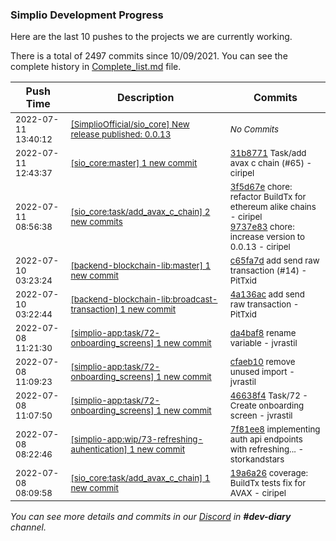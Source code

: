 
### Simplio Development Progress

Here are the last 10 pushes to the projects we are currently working.

There is a total of 2497 commits since 10/09/2021. You can see the complete history in
 [Complete_list.md](Complete_list.md) file.

| Push Time | Description | Commits |
| --- | --- | --- |
| <sub>2022-07-11 13:40:12</sub> | <sub>[[SimplioOfficial/sio_core] New release published: 0\.0\.13](https://github.com/SimplioOfficial/sio_core/releases/tag/0.0.13)</sub> | <sub>_No Commits_</sub> |
| <sub>2022-07-11 12:43:37</sub> | <sub>[[sio_core:master] 1 new commit](https://github.com/SimplioOfficial/sio_core/commit/31b8771b7377530630f08f5cb1265c79b2cd08e8)</sub> | <sub>[31b8771](https://github.com/SimplioOfficial/sio_core/commit/31b8771b7377530630f08f5cb1265c79b2cd08e8) Task/add avax c chain (#65) - ciripel</sub> |
| <sub>2022-07-11 08:56:38</sub> | <sub>[[sio_core:task/add\_avax\_c\_chain] 2 new commits](https://github.com/SimplioOfficial/sio_core/compare/19a6a265a129...9737e83eb305)</sub> | <sub>[3f5d67e](https://github.com/SimplioOfficial/sio_core/commit/3f5d67e752b21ce67eba5c896c79905b831a42c6) chore: refactor BuildTx for ethereum alike chains - ciripel<br>[9737e83](https://github.com/SimplioOfficial/sio_core/commit/9737e83eb305640bd957e9857ec664ef33db6205) chore: increase version to 0.0.13 - ciripel</sub> |
| <sub>2022-07-10 03:23:24</sub> | <sub>[[backend-blockchain-lib:master] 1 new commit](https://github.com/SimplioOfficial/backend-blockchain-lib/commit/c65fa7d40db26b1b6a3a046cadedea5c1d21b790)</sub> | <sub>[c65fa7d](https://github.com/SimplioOfficial/backend-blockchain-lib/commit/c65fa7d40db26b1b6a3a046cadedea5c1d21b790) add send raw transaction (#14) - PitTxid</sub> |
| <sub>2022-07-10 03:22:44</sub> | <sub>[[backend-blockchain-lib:broadcast\-transaction] 1 new commit](https://github.com/SimplioOfficial/backend-blockchain-lib/commit/4a136ac387c464a1706726c19d1b331d912a2613)</sub> | <sub>[4a136ac](https://github.com/SimplioOfficial/backend-blockchain-lib/commit/4a136ac387c464a1706726c19d1b331d912a2613) add send raw transaction - PitTxid</sub> |
| <sub>2022-07-08 11:21:30</sub> | <sub>[[simplio-app:task/72\-onboarding\_screens] 1 new commit](https://github.com/SimplioOfficial/simplio-app/commit/da4baf865ed7f741e19ea182fd47e8f684944b59)</sub> | <sub>[da4baf8](https://github.com/SimplioOfficial/simplio-app/commit/da4baf865ed7f741e19ea182fd47e8f684944b59) rename variable - jvrastil</sub> |
| <sub>2022-07-08 11:09:23</sub> | <sub>[[simplio-app:task/72\-onboarding\_screens] 1 new commit](https://github.com/SimplioOfficial/simplio-app/commit/cfaeb101c0322a0e11c0aa31f2d652e68f4d6e28)</sub> | <sub>[cfaeb10](https://github.com/SimplioOfficial/simplio-app/commit/cfaeb101c0322a0e11c0aa31f2d652e68f4d6e28) remove unused import - jvrastil</sub> |
| <sub>2022-07-08 11:07:50</sub> | <sub>[[simplio-app:task/72\-onboarding\_screens] 1 new commit](https://github.com/SimplioOfficial/simplio-app/commit/46638f4c9e3ec877662194a83698b1a21eb56444)</sub> | <sub>[46638f4](https://github.com/SimplioOfficial/simplio-app/commit/46638f4c9e3ec877662194a83698b1a21eb56444) Task/72 - Create onboarding screen - jvrastil</sub> |
| <sub>2022-07-08 08:22:46</sub> | <sub>[[simplio-app:wip/73\-refreshing\-auhentication] 1 new commit](https://github.com/SimplioOfficial/simplio-app/commit/7f81ee8a7f1c8811e98fb4b1f758088a2ffb1508)</sub> | <sub>[7f81ee8](https://github.com/SimplioOfficial/simplio-app/commit/7f81ee8a7f1c8811e98fb4b1f758088a2ffb1508) implementing auth api endpoints with refreshing... - storkandstars</sub> |
| <sub>2022-07-08 08:09:58</sub> | <sub>[[sio_core:task/add\_avax\_c\_chain] 1 new commit](https://github.com/SimplioOfficial/sio_core/commit/19a6a265a129a1638e751cbbf26e303f40b77100)</sub> | <sub>[19a6a26](https://github.com/SimplioOfficial/sio_core/commit/19a6a265a129a1638e751cbbf26e303f40b77100) coverage: BuildTx tests fix for AVAX - ciripel</sub> |

_You can see more details and commits in our [Discord](https://discord.gg/aKhjuwZmdP) in **#dev-diary** channel._
